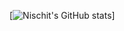 [![Nischit's GitHub stats](https://github-readme-stats.vercel.app/api?username=njsm8&show_icons=true&theme=tokyonight)]

